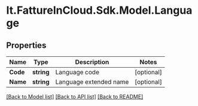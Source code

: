 # It.FattureInCloud.Sdk.Model.Language

## Properties

Name | Type | Description | Notes
------------ | ------------- | ------------- | -------------
**Code** | **string** | Language code | [optional] 
**Name** | **string** | Language extended name | [optional] 

[[Back to Model list]](../../README.md#documentation-for-models) [[Back to API list]](../../README.md#documentation-for-api-endpoints) [[Back to README]](../../README.md)

